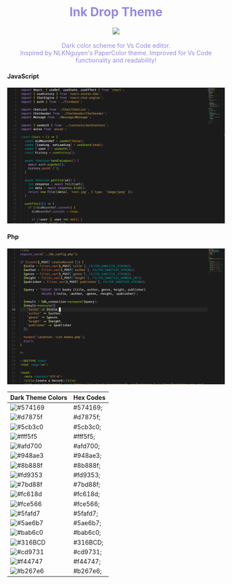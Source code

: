 <div style="text-align:center;">
  <h1 style="color: #948ae3;">Ink Drop Theme</h1>
</div>

<div style="text-align:center"> 
  <a href="https://opensource.org/licenses/MIT"><img src="https://img.shields.io/badge/License-MIT-yellow.svg" /></a>
</div>

<div style="text-align:center;">
  <p style="color:#948ae3;">
    Dark color scheme for Vs Code editor. <br>
    <span>Inspired by NLKNguyen's PaperColor theme. Improved for Vs Code functionality and readability!</span>
  </p>
</div>

<div>
  <h4>JavaScript</h4>  
  <img src="/assets/images/js-view.png" />
</div>

<div>
  <h4>Php</h4>  
  <img src="/assets/images/php-view.png" />
</div>

<div align="center">

| Dark Theme Colors                                                    | Hex Codes |
| -------------------------------------------------------------------- | --------- |
| ![#574169](https://via.placeholder.com/150x75/574169/000000?text=+)  | #574169;  |
| ![#d7875f](https://via.placeholder.com/150x75/d7875f/000000?text=+)  | #d7875f;  |
| ![#5cb3c0](https://via.placeholder.com/150x75/5cb3c0/000000?text=+)  | #5cb3c0;  |
| ![#fff5f5](https://via.placeholder.com/150x75/fff5f5/000000?text=+)  | #fff5f5;  |
| ![#afd700](https://via.placeholder.com/150x75/afd700/000000?text=+)  | #afd700;  |
| ![#948ae3](https://via.placeholder.com/150x75/948ae3/000000?text=+)  | #948ae3;  |
| ![#8b888f](https://via.placeholder.com/150x75/8b888f/000000?text=+)  | #8b888f;  |
| ![#fd9353](https://via.placeholder.com/150x75/fd9353/000000?text=+)  | #fd9353;  |
| ![#7bd88f](https://via.placeholder.com/150x75/7bd88f/000000?text=+)  | #7bd88f;  |
| ![#fc618d](https://via.placeholder.com/150x75/fc618d5/000000?text=+) | #fc618d;  |
| ![#fce566](https://via.placeholder.com/150x75/fce566/000000?text=+)  | #fce566;  |
| ![#5fafd7](https://via.placeholder.com/150x75/5fafd7/000000?text=+)  | #5fafd7;  |
| ![#5ae6b7](https://via.placeholder.com/150x75/5ae6b7/000000?text=+)  | #5ae6b7;  |
| ![#bab6c0](https://via.placeholder.com/150x75/bab6c0/000000?text=+)  | #bab6c0;  |
| ![#316BCD](https://via.placeholder.com/150x75/316BCD/000000?text=+)  | #316BCD;  |
| ![#cd9731](https://via.placeholder.com/150x75/cd9731/000000?text=+)  | #cd9731;  |
| ![#f44747](https://via.placeholder.com/150x75/f44747/000000?text=+)  | #f44747;  |
| ![#b267e6](https://via.placeholder.com/150x75/b267e6/000000?text=+)  | #b267e6;  |

</div>
